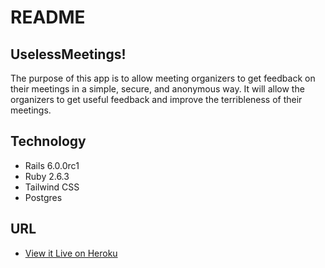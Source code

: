 # README

## UselessMeetings!

The purpose of this app is to allow meeting organizers to get feedback on their
meetings in a simple, secure, and anonymous way. It will allow the organizers to
get useful feedback and improve the terribleness of their meetings.

## Technology

- Rails 6.0.0rc1
- Ruby 2.6.3
- Tailwind CSS
- Postgres

## URL

- [View it Live on Heroku](https://useless-meetings.herokuapp.com/)

